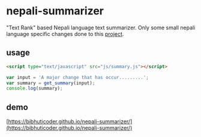 # nepali-summarizer
"Text Rank" based Nepali language text summarizer. Only some small nepali language specific changes done to this [project](https://bibhuticoder.github.io/summaryjs/).

## usage

```html
<script type="text/javascript" src="js/summary.js"></script>
```

```javascript
var input = 'A major change that has occur.........';
var summary = get_summary(input);
console.log(summary);
```

## demo
 [https://bibhuticoder.github.io/nepali-summarizer/](https://bibhuticoder.github.io/nepali-summarizer/)
